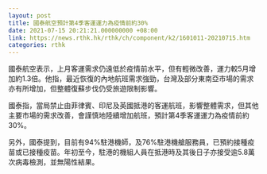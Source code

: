 ```yaml
---
layout: post
title: 國泰航空預計第4季客運運力為疫情前約30%
date: 2021-07-15 20:21:21.000000000 +08:00
link: https://news.rthk.hk/rthk/ch/component/k2/1601011-20210715.htm
categories: rthk
---
```


國泰航空表示，上月客運需求仍遠低於疫情前水平，但有輕微改善，運力較5月增加約1.3倍。他指，最近恢復的內地航班需求強勁，台灣及部分東南亞市場的需求亦有所增加，但整體復蘇步伐仍受旅遊限制影響。

國泰指，當局禁止由菲律賓、印尼及英國抵港的客運航班，影響整體需求，但其他主要市場的需求改善，會謹慎地陸續增加航班，預計第4季客運運力為疫情前約30%。

另外，國泰提到，目前有94%駐港機師，及76%駐港機艙服務員，已預約接種疫苗或已接種疫苗。年初至今，駐港的機組人員在抵港時及其後日子亦接受逾5.8萬次病毒檢測，並無陽性結果。
